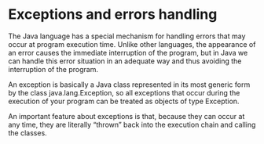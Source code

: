 # Exceptions and errors handling
The Java language has a special mechanism for handling errors that may occur at program execution time. Unlike other languages, the appearance of an error causes the immediate interruption of the program, but in Java we can handle this error situation in an adequate way and thus avoiding the interruption of the program.

An exception is basically a Java class represented in its most generic form by the class java.lang.Exception, so all exceptions that occur during the execution of your program can be treated as objects of type Exception.

An important feature about exceptions is that, because they can occur at any time, they are literally “thrown” back into the execution chain and calling the classes.
